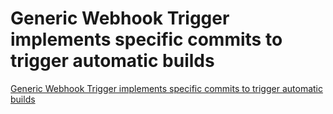 # Generic Webhook Trigger implements specific commits to trigger automatic builds
[Generic Webhook Trigger implements specific commits to trigger automatic builds](https://aiwithcloud.com/2022/09/19/generic_webhook_trigger_implements_specific_commits_to_trigger_automatic_builds/)